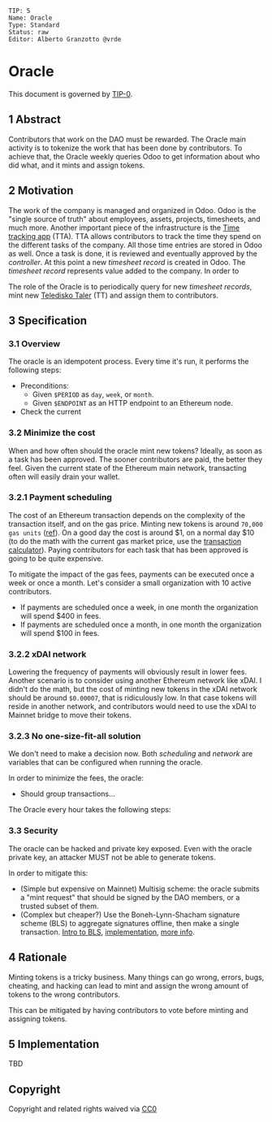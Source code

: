 ```
TIP: 5
Name: Oracle
Type: Standard
Status: raw
Editor: Alberto Granzotto @vrde
```

# Oracle

This document is governed by [TIP-0](../0).

## 1 Abstract

Contributors that work on the DAO must be rewarded. The Oracle main activity is to tokenize the work that has been done by contributors. To achieve that, the Oracle weekly queries Odoo to get information about who did what, and it mints and assign tokens.

## 2 Motivation

The work of the company is managed and organized in Odoo. Odoo is the "single source of truth" about employees, assets, projects, timesheets, and much more. Another important piece of the infrastructure is the [Time tracking app](../2) (TTA). TTA allows contributors to track the time they spend on the different tasks of the company. All those time entries are stored in Odoo as well. Once a task is done, it is reviewed and eventually approved by the *controller*. At this point a new *timesheet record* is created in Odoo. The *timesheet record* represents value added to the company. In order to

The role of the Oracle is to periodically query for new *timesheet records*, mint new [Teledisko Taler](../5) (TT) and assign them to contributors.

## 3 Specification

### 3.1 Overview

The oracle is an idempotent process. Every time it's run, it performs the following steps:

- Preconditions: 
  - Given `$PERIOD` as `day`, `week`, or `month`.
  - Given `$ENDPOINT` as an HTTP endpoint to an Ethereum node.
- Check the current 

### 3.2 Minimize the cost

When and how often should the oracle mint new tokens? Ideally, as soon as a task has been approved. The sooner contributors are paid, the better they feel. Given the current state of the Ethereum main network, transacting often will easily drain your wallet.

### 3.2.1 Payment scheduling

The cost of an Ethereum transaction depends on the complexity of the transaction itself, and on the gas price. Minting new tokens is around `70,000 gas units` ([ref](https://etherscan.io/tx/0xf8fe44718f03169719e47249c2e16cce6068f8f02e872340e3ef6c92b609e978)). On a good day the cost is around $1, on a normal day $10 (to do the math with the current gas market price, use the [transaction calculator](https://ethgasstation.info/calculatorTxV.php)). Paying contributors for each task that has been approved is going to be quite expensive.

To mitigate the impact of the gas fees, payments can be executed once a week or once a month. Let's consider a small organization with 10 active contributors.

- If payments are scheduled once a week, in one month the organization will spend $400 in fees.
- If payments are scheduled once a month, in one month the organization will spend $100 in fees.

### 3.2.2 xDAI network

Lowering the frequency of payments will obviously result in lower fees. Another scenario is to consider using another Ethereum network like xDAI. I didn't do the math, but the cost of minting new tokens in the xDAI network should be around `$0.00007`, that is ridiculously low. In that case tokens will reside in another network, and contributors would need to use the xDAI to Mainnet bridge to move their tokens.

### 3.2.3 No one-size-fit-all solution

We don't need to make a decision now. Both *scheduling* and *network* are variables that can be configured when running the oracle.

In order to minimize the fees, the oracle:

- Should group transactions...

The Oracle every hour takes the following steps:


### 3.3 Security

The oracle can be hacked and private key exposed. Even with the oracle private key, an attacker MUST not be able to generate tokens.

In order to mitigate this:

- (Simple but expensive on Mainnet) Multisig scheme: the oracle submits a "mint request" that should be signed by the DAO members, or a trusted subset of them.
- (Complex but cheaper?) Use the Boneh-Lynn-Shacham signature scheme (BLS) to aggregate signatures offline, then make a single transaction. [Intro to BLS](https://medium.com/cryptoadvance/bls-signatures-better-than-schnorr-5a7fe30ea716), [implementation](https://gist.github.com/BjornvdLaan/ca6dd4e3993e1ef392f363ec27fe74c4), [more info](https://gist.github.com/hermanjunge/3308fbd3627033fc8d8ca0dd50809844).

## 4 Rationale

Minting tokens is a tricky business. Many things can go wrong, errors, bugs, cheating, and hacking can lead to mint and assign the wrong amount of tokens to the wrong contributors.

This can be mitigated by having contributors to vote before minting and assigning tokens.

## 5 Implementation

TBD

## Copyright

Copyright and related rights waived via [CC0](https://creativecommons.org/publicdomain/zero/1.0/)
